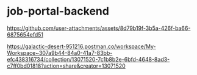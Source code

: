 # job-portal-backend

https://github.com/user-attachments/assets/8d79b19f-3b5a-426f-ba66-6875654efd51

https://galactic-desert-951216.postman.co/workspace/My-Workspace~307a9b44-84a0-41a7-83bb-efc438316734/collection/13071520-7c1b8b2e-6bfd-4648-8ad3-c7ff0bd01818?action=share&creator=13071520
